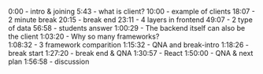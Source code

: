 0:00 - intro & joining 
5:43 - what is client? 
10:00 - example of clients
18:07 - 2 minute break 
20:15 - break end 
23:11 - 4 layers in frontend 
49:07 - 2 type of data 
56:58 - students answer 
1:00:29 - The backend itself can also be the client 
1:03:20 - Why so many frameworks?  
1:08:32 - 3 framework comparition 
1:15:32 - QNA and break-intro 
1:18:26 - break start 
1:27:20 - break end & QNA 
1:30:57 - React 
1:50:00 - QNA & next plan
1:56:58 - discussion

